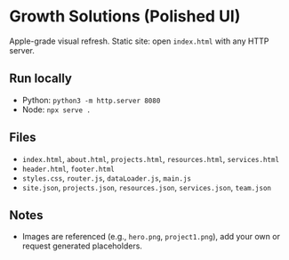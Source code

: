 # Growth Solutions (Polished UI)

Apple-grade visual refresh. Static site: open `index.html` with any HTTP server.

## Run locally
- Python: `python3 -m http.server 8080`
- Node: `npx serve .`

## Files
- `index.html`, `about.html`, `projects.html`, `resources.html`, `services.html`
- `header.html`, `footer.html`
- `styles.css`, `router.js`, `dataLoader.js`, `main.js`
- `site.json`, `projects.json`, `resources.json`, `services.json`, `team.json`

## Notes
- Images are referenced (e.g., `hero.png`, `project1.png`), add your own or request generated placeholders.
